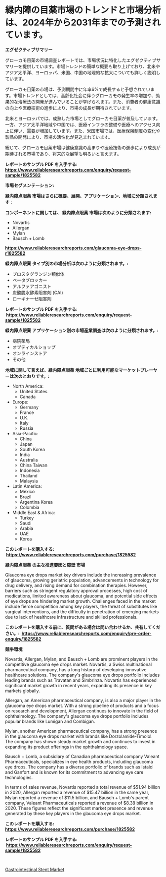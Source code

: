 <p><h1>緑内障の目薬市場のトレンドと市場分析は、2024年から2031年までの予測されています。</h1></p><p><strong>エグゼクティブサマリー</strong></p>
<p><p>グローカモ目薬の市場調査レポートでは、市場状況に特化したエグゼクティブサマリーを提供しています。市場トレンドの簡単な概要も取り上げており、北米やアジア太平洋、ヨーロッパ、米国、中国の地理的な拡大についても詳しく説明しています。</p><p>グローカモ目薬の市場は、予測期間中に年率6%で成長すると予想されています。市場トレンドとしては、高齢化社会に伴うグローカモの発生率の増加や、効果的な治療法の開発が進んでいることが挙げられます。また、消費者の健康意識の向上や医療技術の進歩により、市場の成長が期待されています。</p><p>北米とヨーロッパでは、成熟した市場としてグローカモ目薬が普及しています。一方、アジア太平洋地域や中国では、医療インフラの整備や医療へのアクセス向上に伴い、需要が増加しています。また、米国市場では、医療保険制度の変化や製品の開発により、市場の活性化が見込まれています。</p><p>総じて、グローカモ目薬市場は健康意識の高まりや医療技術の進歩により成長が期待される市場であり、将来的な展望も明るいと言えます。</p></p>
<p><strong>レポートのサンプル PDF を入手する: <a href="https://www.reliableresearchreports.com/enquiry/request-sample/1825582">https://www.reliableresearchreports.com/enquiry/request-sample/1825582</a></strong></p>
<p><strong>市場セグメンテーション:</strong></p>
<p><strong> 緑内障点眼薬 市場はさらに概要、展開、アプリケーション、地域に分類されます :</strong></p>
<p><strong>コンポーネントに関しては、 緑内障点眼薬 市場は次のように分類されます: &nbsp;</strong></p>
<p><ul><li>Novartis</li><li>Allergan</li><li>Mylan</li><li>Bausch + Lomb</li></ul></p>
<p><strong><a href="https://www.reliableresearchreports.com/glaucoma-eye-drops-r1825582">https://www.reliableresearchreports.com/glaucoma-eye-drops-r1825582</a></strong></p>
<p><strong> 緑内障点眼薬 タイプ別の市場分析は次のように分類されます。:</strong></p>
<p><ul><li>プロスタグランジン類似体</li><li>ベータブロッカー</li><li>アルファアゴニスト</li><li>炭酸脱水酵素阻害剤 (CAI)</li><li>ローキナーゼ阻害剤</li></ul></p>
<p><strong>レポートのサンプル PDF を入手する: &nbsp;<a href="https://www.reliableresearchreports.com/enquiry/request-sample/1825582">https://www.reliableresearchreports.com/enquiry/request-sample/1825582</a></strong></p>
<p><strong> 緑内障点眼薬 アプリケーション別の市場産業調査は次のように分類されます。:</strong></p>
<p><ul><li>病院薬局</li><li>オプティカルショップ</li><li>オンラインストア</li><li>その他</li></ul></p>
<p><strong>地域に関して言えば、緑内障点眼薬 地域ごとに利用可能なマーケットプレーヤーは次のとおりです。:</strong></p>
<p><ul>
    <li>
        North America:
        <ul>
            <li>United States</li>
            <li>Canada</li>
        </ul>
    </li>
    <li>
        Europe:
        <ul>
            <li>Germany</li>
            <li>France</li>
            <li>U.K.</li>
            <li>Italy</li>
            <li>Russia</li>
        </ul>
    </li>
    <li>
        Asia-Pacific:
        <ul>
            <li>China</li>
            <li>Japan</li>
            <li>South Korea</li>
            <li>India</li>
            <li>Australia</li>
            <li>China Taiwan</li>
            <li>Indonesia</li>
            <li>Thailand</li>
            <li>Malaysia</li>
        </ul>
    </li>
    <li>
        Latin America:
        <ul>
            <li>Mexico</li>
            <li>Brazil</li>
            <li>Argentina Korea</li>
            <li>Colombia</li>
        </ul>
    </li>
    <li>
        Middle East & Africa:
        <ul>
            <li>Turkey</li>
            <li>Saudi</li>
            <li>Arabia</li>
            <li>UAE</li>
            <li>Korea</li>
        </ul>
    </li>
    </ul></p>
<p><strong>このレポートを購入する: &nbsp;<a href="https://www.reliableresearchreports.com/purchase/1825582">https://www.reliableresearchreports.com/purchase/1825582</a></strong></p>
<p><strong>緑内障点眼薬 の主な推進要因と障壁 市場</strong></p>
<p><p>Glaucoma eye drops market key drivers include the increasing prevalence of glaucoma, growing geriatric population, advancements in technology for drug delivery, and rising demand for combination therapies. However, barriers such as stringent regulatory approval processes, high cost of medications, limited awareness about glaucoma, and potential side effects of eye drops are hindering market growth. Challenges faced in the market include fierce competition among key players, the threat of substitutes like surgical interventions, and the difficulty in penetration of emerging markets due to lack of healthcare infrastructure and skilled professionals.</p></p>
<p><strong>このレポートを購入する前に、質問がある場合は問い合わせるか、共有してください。:&nbsp; <a href="https://www.reliableresearchreports.com/enquiry/pre-order-enquiry/1825582">https://www.reliableresearchreports.com/enquiry/pre-order-enquiry/1825582</a></strong></p>
<p><strong>競争環境</strong></p>
<p><p>Novartis, Allergan, Mylan, and Bausch + Lomb are prominent players in the competitive glaucoma eye drops market. Novartis, a Swiss multinational pharmaceutical company, has a long history of developing innovative healthcare solutions. The company's glaucoma eye drops portfolio includes leading brands such as Travatan and Simbrinza. Novartis has experienced significant market growth in recent years, expanding its presence in key markets globally.</p><p>Allergan, an American pharmaceutical company, is also a major player in the glaucoma eye drops market. With a strong pipeline of products and a focus on research and development, Allergan continues to innovate in the field of ophthalmology. The company's glaucoma eye drops portfolio includes popular brands like Lumigan and Combigan.</p><p>Mylan, another American pharmaceutical company, has a strong presence in the glaucoma eye drops market with brands like Dorzolamide-Timolol. The company has shown steady market growth and continues to invest in expanding its product offerings in the ophthalmology space.</p><p>Bausch + Lomb, a subsidiary of Canadian pharmaceutical company Valeant Pharmaceuticals, specializes in eye health products, including glaucoma eye drops. The company has a diverse portfolio of brands such as Istalol and Ganfort and is known for its commitment to advancing eye care technologies.</p><p>In terms of sales revenue, Novartis reported a total revenue of $51.94 billion in 2020, Allergan reported a revenue of $15.47 billion in the same year, Mylan reported a revenue of $11.5 billion, and Bausch + Lomb's parent company, Valeant Pharmaceuticals reported a revenue of $8.38 billion in 2020. These figures reflect the significant market presence and revenue generated by these key players in the glaucoma eye drops market.</p></p>
<p><strong>このレポートを購入する: &nbsp; <a href="https://www.reliableresearchreports.com/purchase/1825582">https://www.reliableresearchreports.com/purchase/1825582</a></strong></p>
<p><strong>レポートのサンプル PDF を入手する: &nbsp;<a href="https://www.reliableresearchreports.com/enquiry/request-sample/1825582">https://www.reliableresearchreports.com/enquiry/request-sample/1825582</a></strong><strong></strong></p>
<p>&nbsp;</p>
<p><p><a href="https://gratis-rainforest-2ca.notion.site/Gastrointestinal-Stent-Market-Competitive-Analysis-Market-Trends-and-Forecast-to-2031-bc3324df81f44d13afb2496b09f5c2e0">Gastrointestinal Stent Market</a></p></p>